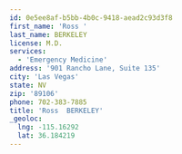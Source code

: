 ```yaml
---
id: 0e5ee8af-b5bb-4b0c-9418-aead2c93d3f8
first_name: 'Ross '
last_name: BERKELEY
license: M.D.
services:
  - 'Emergency Medicine'
address: '901 Rancho Lane, Suite 135'
city: 'Las Vegas'
state: NV
zip: '89106'
phone: 702-383-7885
title: 'Ross  BERKELEY'
_geoloc:
  lng: -115.16292
  lat: 36.184219
---
```


